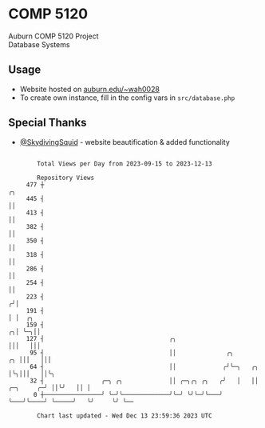 # COMP 5120
Auburn COMP 5120 Project  
Database Systems

## Usage
- Website hosted on [auburn.edu/~wah0028](https://webhome.auburn.edu/~wah0028/)
- To create own instance, fill in the config vars in `src/database.php`

## Special Thanks
- [@SkydivingSquid](https://github.com/SkydivingSquid) - website beautification & added functionality

```

        Total Views per Day from 2023-09-15 to 2023-12-13

        Repository Views
     477 ┼                                                                                ╭╮
     445 ┤                                                                                ││
     413 ┤                                                                                ││
     382 ┤                                                                                ││
     350 ┤                                                                                ││
     318 ┤                                                                                ││
     286 ┤                                                                                ││
     254 ┤                                                                                ││
     223 ┤                                                                               ╭╯│
     191 ┤                                                                               │ │  ╭╮
     159 ┤                                                                             ╭╮│ ╰─╮││
     127 ┤                                   ╭╮                                        │││   │││
      95 ┤                                   ││              ╭╮                     ╭╮ │││   │││
      64 ┤                                   ││             ╭╯╰─╮   ╭╮              │╰╮│││   ││╰╮
      32 ┤                ╭─╮ ╭╮             ││ ╭─╮╭╮ ╭╮   ╭╯   │   ││    ╭─╮     ╭─╯ ││╰╯   ││ │
       0 ┼────────────────╯ ╰─╯╰─────────────╯╰─╯ ╰╯╰─╯╰───╯    ╰───╯╰────╯ ╰─────╯   ╰╯     ╰╯ ╰──

        Chart last updated - Wed Dec 13 23:59:36 2023 UTC
        
```
